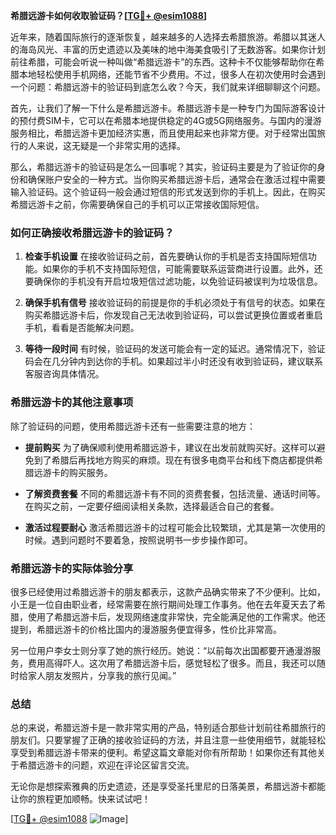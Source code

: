 **希腊远游卡如何收取验证码？[[TG💪+ @esim1088](https://t.me/s/esim1088)]**

近年来，随着国际旅行的逐渐恢复，越来越多的人选择去希腊旅游。希腊以其迷人的海岛风光、丰富的历史遗迹以及美味的地中海美食吸引了无数游客。如果你计划前往希腊，可能会听说一种叫做“希腊远游卡”的东西。这种卡不仅能够帮助你在希腊本地轻松使用手机网络，还能节省不少费用。不过，很多人在初次使用时会遇到一个问题：希腊远游卡的验证码到底怎么收？今天，我们就来详细聊聊这个问题。

首先，让我们了解一下什么是希腊远游卡。希腊远游卡是一种专门为国际游客设计的预付费SIM卡，它可以在希腊本地提供稳定的4G或5G网络服务。与国内的漫游服务相比，希腊远游卡更加经济实惠，而且使用起来也非常方便。对于经常出国旅行的人来说，这无疑是一个非常实用的选择。

那么，希腊远游卡的验证码是怎么一回事呢？其实，验证码主要是为了验证你的身份和确保账户安全的一种方式。当你购买希腊远游卡后，通常会在激活过程中需要输入验证码。这个验证码一般会通过短信的形式发送到你的手机上。因此，在购买希腊远游卡之前，你需要确保自己的手机可以正常接收国际短信。

### 如何正确接收希腊远游卡的验证码？

1. **检查手机设置**
   在接收验证码之前，首先要确认你的手机是否支持国际短信功能。如果你的手机不支持国际短信，可能需要联系运营商进行设置。此外，还要确保你的手机没有开启垃圾短信过滤功能，以免验证码被误判为垃圾信息。

2. **确保手机有信号**
   接收验证码的前提是你的手机必须处于有信号的状态。如果在购买希腊远游卡后，你发现自己无法收到验证码，可以尝试更换位置或者重启手机，看看是否能解决问题。

3. **等待一段时间**
   有时候，验证码的发送可能会有一定的延迟。通常情况下，验证码会在几分钟内到达你的手机。如果超过半小时还没有收到验证码，建议联系客服咨询具体情况。

### 希腊远游卡的其他注意事项

除了验证码的问题，使用希腊远游卡还有一些需要注意的地方：

- **提前购买**
  为了确保顺利使用希腊远游卡，建议在出发前就购买好。这样可以避免到了希腊后再找地方购买的麻烦。现在有很多电商平台和线下商店都提供希腊远游卡的购买服务。

- **了解资费套餐**
  不同的希腊远游卡有不同的资费套餐，包括流量、通话时间等。在购买之前，一定要仔细阅读相关条款，选择最适合自己的套餐。

- **激活过程要耐心**
  激活希腊远游卡的过程可能会比较繁琐，尤其是第一次使用的时候。遇到问题时不要着急，按照说明书一步步操作即可。

### 希腊远游卡的实际体验分享

很多已经使用过希腊远游卡的朋友都表示，这款产品确实带来了不少便利。比如，小王是一位自由职业者，经常需要在旅行期间处理工作事务。他在去年夏天去了希腊，使用了希腊远游卡后，发现网络速度非常快，完全能满足他的工作需求。他还提到，希腊远游卡的价格比国内的漫游服务便宜得多，性价比非常高。

另一位用户李女士则分享了她的旅行经历。她说：“以前每次出国都要开通漫游服务，费用高得吓人。这次用了希腊远游卡后，感觉轻松了很多。而且，我还可以随时给家人朋友发照片，分享我的旅行见闻。”

### 总结

总的来说，希腊远游卡是一款非常实用的产品，特别适合那些计划前往希腊旅行的朋友们。只要掌握了正确的接收验证码的方法，并且注意一些使用细节，就能轻松享受到希腊远游卡带来的便利。希望这篇文章能对你有所帮助！如果你还有其他关于希腊远游卡的问题，欢迎在评论区留言交流。

无论你是想探索雅典的历史遗迹，还是享受圣托里尼的日落美景，希腊远游卡都能让你的旅程更加顺畅。快来试试吧！

[[TG💪+ @esim1088](https://t.me/s/esim1088) ![Image](https://i.postimg.cc/4NQfJmqS/Snipaste-2025-05-13-00-14-12.png)]